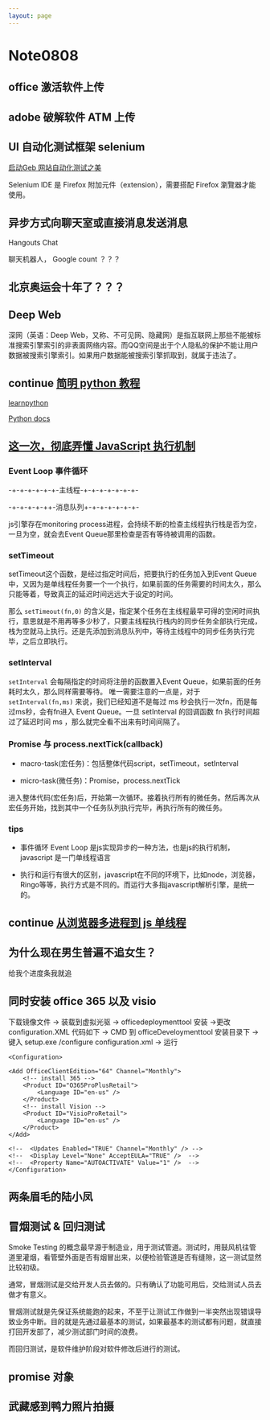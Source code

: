 ```yaml
---
layout: page
---
```


# Note0808


## office 激活软件上传


## adobe 破解软件 ATM 上传


## UI 自动化测试框架 selenium

[启动Geb 网站自动化测试之美](https://learngeb-ebook.readbook.tw/intro/selenium.html)

Selenium IDE 是 Firefox 附加元件（extension），需要搭配 Firefox 瀏覽器才能使用。


## 异步方式向聊天室或直接消息发送消息

Hangouts Chat

聊天机器人， Google count ？？？



## 北京奥运会十年了？？？


## Deep Web

深网（英语：Deep Web，又称、不可见网、隐藏网）是指互联网上那些不能被标准搜索引擎索引的非表面网络内容。而QQ空间是出于个人隐私的保护不能让用户数据被搜索引擎索引。如果用户数据能被搜索引擎抓取到，就属于违法了。




## continue [简明 python 教程](https://wizardforcel.gitbooks.io/a-byte-of-python/content/57.html)

[learnpython](https://www.learnpython.org/en/Functions)

[Python docs](https://docs.python.org/3/tutorial/index.html)





## [这一次，彻底弄懂 JavaScript 执行机制](https://juejin.im/post/59e85eebf265da430d571f89)

### Event Loop 事件循环

-+-+-+-+-+-+-主线程-+-+-+-+-+-+-+-

-+-+-+-+-++-消息队列+-+-+-+-+-+-+-

js引擎存在monitoring process进程，会持续不断的检查主线程执行栈是否为空，一旦为空，就会去Event Queue那里检查是否有等待被调用的函数。

### setTimeout

setTimeout这个函数，是经过指定时间后，把要执行的任务加入到Event Queue中，又因为是单线程任务要一个一个执行，如果前面的任务需要的时间太久，那么只能等着，导致真正的延迟时间远远大于设定的时间。

那么 `setTimeout(fn,0)` 的含义是，指定某个任务在主线程最早可得的空闲时间执行，意思就是不用再等多少秒了，只要主线程执行栈内的同步任务全部执行完成，栈为空就马上执行。还是先添加到消息队列中，等待主线程中的同步任务执行完毕，之后立即执行。

### setInterval

`setInterval` 会每隔指定的时间将注册的函数置入Event Queue，如果前面的任务耗时太久，那么同样需要等待。
唯一需要注意的一点是，对于 `setInterval(fn,ms)` 来说，我们已经知道不是每过 ms 秒会执行一次fn，而是每过ms秒，会有fn进入 Event Queue。一旦 setInterval 的回调函数 fn 执行时间超过了延迟时间 ms ，那么就完全看不出来有时间间隔了。

### Promise 与 process.nextTick(callback)

- macro-task(宏任务)：包括整体代码script，setTimeout，setInterval

- micro-task(微任务)：Promise，process.nextTick

进入整体代码(宏任务)后，开始第一次循环。接着执行所有的微任务。然后再次从宏任务开始，找到其中一个任务队列执行完毕，再执行所有的微任务。

### tips

- 事件循环 Event Loop 是js实现异步的一种方法，也是js的执行机制，javascript 是一门单线程语言

- 执行和运行有很大的区别，javascript在不同的环境下，比如node，浏览器，Ringo等等，执行方式是不同的。而运行大多指javascript解析引擎，是统一的。




## continue [从浏览器多进程到 js 单线程](https://segmentfault.com/a/1190000012925872)



## 为什么现在男生普遍不追女生？

给我个进度条我就追


## 同时安装 office 365 以及 visio


下载镜像文件 -> 装载到虚拟光驱 -> officedeploymenttool 安装 ->更改 configuration.XML 代码如下 -> CMD 到 officeDeveloymenttool 安装目录下 -> 键入 setup.exe /configure configuration.xml -> 运行

	<Configuration>

	<Add OfficeClientEdition="64" Channel="Monthly">
		<!-- install 365 -->
		<Product ID="O365ProPlusRetail">
			<Language ID="en-us" />
		</Product>
		<!-- install Vision -->
		<Product ID="VisioProRetail">
			<Language ID="en-us" />
		</Product>
	</Add>

	<!--  <Updates Enabled="TRUE" Channel="Monthly" /> -->
	<!--  <Display Level="None" AcceptEULA="TRUE" />  -->
	<!--  <Property Name="AUTOACTIVATE" Value="1" />  -->
	</Configuration>



## 两条眉毛的陆小凤

## 冒烟测试 & 回归测试

Smoke Testing 的概念最早源于制造业，用于测试管道。测试时，用鼓风机往管道里灌烟，看管壁外面是否有烟冒出来，以便检验管道是否有缝隙，这一测试显然比较初级。

通常，冒烟测试是交给开发人员去做的。只有确认了功能可用后，交给测试人员去做才有意义。

冒烟测试就是先保证系统能跑的起来，不至于让测试工作做到一半突然出现错误导致业务中断。目的就是先通过最基本的测试，如果最基本的测试都有问题，就直接打回开发部了，减少测试部门时间的浪费。

而回归测试，是软件维护阶段对软件修改后进行的测试。


## promise 对象



## 武藏感到鸭力照片拍摄



